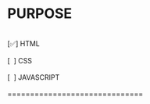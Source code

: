 # PURPOSE
<br/>
[✅] HTML<br/>
<br/>
[&nbsp; ] CSS<br/>
<br/>
[&nbsp; ] JAVASCRIPT<br/>
<br/>
==============================<br/>
